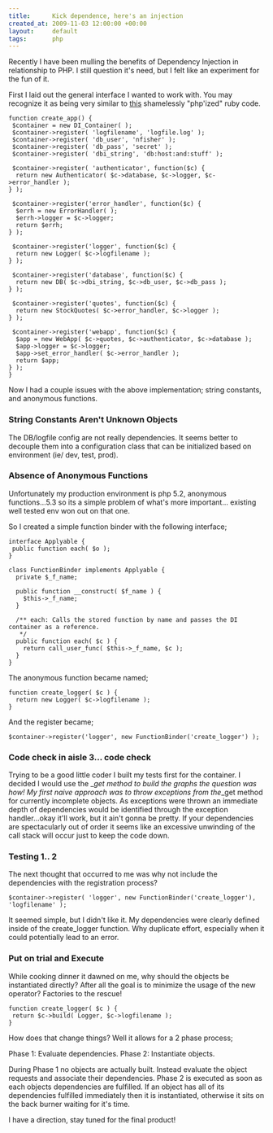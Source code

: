 ```yaml
---
title:      Kick dependence, here's an injection
created_at: 2009-11-03 12:00:00 +00:00
layout:     default
tags:       php
---
```


Recently I have been mulling the benefits of Dependency Injection in relationship to PHP. I still question it's need, but I felt like an experiment for the fun of it.

First I laid out the general interface I wanted to work with. You may recognize it as being very similar to [this](http://onestepback.org/index.cgi/Tech/Ruby/DependencyInjectionInRuby.rdoc) shamelessly "php'ized" ruby code.

    function create_app() {
     $container = new DI_Container( );
     $container->register( 'logfilename', 'logfile.log' );
     $container->register( 'db_user', 'nfisher' );
     $container->register( 'db_pass', 'secret' );
     $container->register( 'dbi_string', 'db:host:and:stuff' );

     $container->register( 'authenticator', function($c) {
      return new Authenticator( $c->database, $c->logger, $c->error_handler );
    } );

     $container->register('error_handler', function($c) {
      $errh = new ErrorHandler( );
      $errh->logger = $c->logger;
      return $errh;
    } );

     $container->register('logger', function($c) {
      return new Logger( $c->logfilename );
    } );

     $container->register('database', function($c) {
      return new DB( $c->dbi_string, $c->db_user, $c->db_pass );
    } );

     $container->register('quotes', function($c) {
      return new StockQuotes( $c->error_handler, $c->logger );
    } );

     $container->register('webapp', function($c) { 
      $app = new WebApp( $c->quotes, $c->authenticator, $c->database );
      $app->logger = $c->logger;
      $app->set_error_handler( $c->error_handler );
      return $app;
    } );
    }

Now I had a couple issues with the above implementation; string constants, and anonymous functions.

### String Constants Aren't Unknown Objects

The DB/logfile config are not really dependencies. It seems better to decouple them into a configuration class that can be initialized based on environment (ie/ dev, test, prod).

### Absence of Anonymous Functions

Unfortunately my production environment is php 5.2, anonymous functions...5.3 so its a simple problem of what's more important... existing well tested env won out on that one.

So I created a simple function binder with the following interface;

    interface Applyable {
     public function each( $o );
    }

    class FunctionBinder implements Applyable {
      private $_f_name;

      public function __construct( $f_name ) {
        $this->_f_name;
      }

      /** each: Calls the stored function by name and passes the DI container as a reference. 
       */
      public function each( $c ) {
        return call_user_func( $this->_f_name, $c );
      }
    }

The anonymous function became named;

    function create_logger( $c ) {
      return new Logger( $c->logfilename );
    }

And the register became;

```
$container->register('logger', new FunctionBinder('create_logger') );
```

### Code check in aisle 3... code check

Trying to be a good little coder I built my tests first for the container. I decided I would use the \_*get method to build the graphs the question was how! My first naive approach was to throw exceptions from the*\_get method for currently incomplete objects. As exceptions were thrown an immediate depth of dependencies would be identified through the exception handler...okay it'll work, but it ain't gonna be pretty. If your dependencies are spectacularly out of order it seems like an excessive unwinding of the call stack will occur just to keep the code down.

### Testing 1.. 2

The next thought that occurred to me was why not include the dependencies with the registration process?

`$container->register( 'logger', new FunctionBinder('create_logger'), 'logfilename' );`

It seemed simple, but I didn't like it. My dependencies were clearly defined inside of the create\_logger function. Why duplicate effort, especially when it could potentially lead to an error.

### Put on trial and Execute

While cooking dinner it dawned on me, why should the objects be instantiated directly? After all the goal is to minimize the usage of the new operator? Factories to the rescue!

    function create_logger( $c ) {
     return $c->build( Logger, $c->logfilename );
    }

How does that change things? Well it allows for a 2 phase process;

Phase 1: Evaluate dependencies.
Phase 2: Instantiate objects.

During Phase 1 no objects are actually built. Instead evaluate the object requests and associate their dependencies.
Phase 2 is executed as soon as each objects dependencies are fulfilled. If an object has all of its dependencies fulfilled immediately then it is instantiated, otherwise it sits on the back burner waiting for it's time.

I have a direction, stay tuned for the final product!
